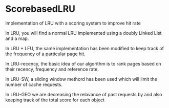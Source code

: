 # ScorebasedLRU

Implementation of LRU with a scoring system to improve hit rate

In LRU, you will find a normal LRU implemented using a doubly Linked List and a map.

In LRU + LFU, the same implementation has been modified to keep track of the frequency of a particular page hit.

In LRU-recency, the basic idea of our algorithm is to rank pages based on their recency, frequency and reference rate.

In LRU-SW, a sliding window methord has been used which will limit the number of cache requests.

In LRU-GEO we are decreasing the relavance of past requests by and also keeping track of the total score for each object
